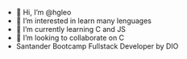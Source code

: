 - 👋 Hi, I’m @hgleo
- 👀 I’m interested in learn many lenguages
- 🌱 I’m currently learning C and JS 
- 💞️ I’m looking to collaborate on C
-  Santander Bootcamp Fullstack Developer by DIO


<!---
hgleo/hgleo is a ✨ special ✨ repository because its `README.md` (this file) appears on your GitHub profile.
You can click the Preview link to take a look at your changes.
--->
